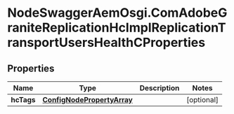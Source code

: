 # NodeSwaggerAemOsgi.ComAdobeGraniteReplicationHcImplReplicationTransportUsersHealthCProperties

## Properties

Name | Type | Description | Notes
------------ | ------------- | ------------- | -------------
**hcTags** | [**ConfigNodePropertyArray**](ConfigNodePropertyArray.md) |  | [optional] 


